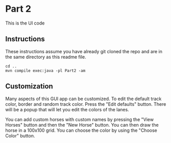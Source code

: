 # Part 2

This is the UI code

## Instructions
These instructions assume you have already git cloned the repo and are in the same directory as this readme file.
```shell
cd ..
mvn compile exec:java -pl Part2 -am
```

## Customization

Many aspects of this GUI app can be customized. To edit the default track color, border and random track color. Press the
"Edit defaults" button. There will be a popup that will let you edit the colors of the lanes.

You can add custom horses with custom names by pressing the "View Horses" button and then the "New Horse" button. You can 
then draw the horse in a 100x100 grid. You can choose the color by using the "Choose Color" button.
